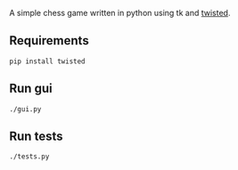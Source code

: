 A simple chess game written in python using tk and [twisted](https://twistedmatrix.com).

## Requirements
```
pip install twisted
```

## Run gui

```
./gui.py
```

## Run tests

```
./tests.py
```
